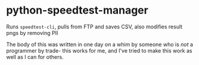 # python-speedtest-manager
Runs ``speedtest-cli``, pulls from FTP and saves CSV, also modifies result pngs by removing PII

The body of this was written in one day on a whim by someone who is *not* a programmer by trade- this works for me, and I've tried to make this work as well as I can for others.
